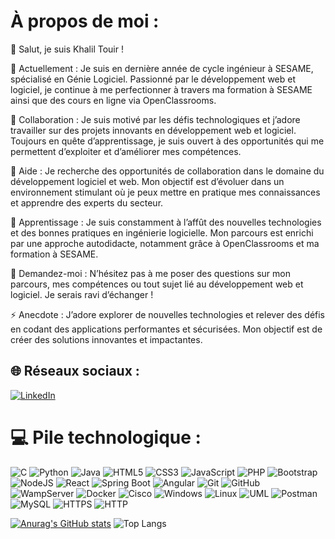 # À propos de moi :

👋 Salut, je suis Khalil Touir !

🔭 Actuellement :
Je suis en dernière année de cycle ingénieur à SESAME, spécialisé en Génie Logiciel. Passionné par le développement web et logiciel, je continue à me perfectionner à travers ma formation à SESAME ainsi que des cours en ligne via OpenClassrooms.

👯 Collaboration :
Je suis motivé par les défis technologiques et j’adore travailler sur des projets innovants en développement web et logiciel. Toujours en quête d’apprentissage, je suis ouvert à des opportunités qui me permettent d’exploiter et d’améliorer mes compétences.

🤝 Aide :
Je recherche des opportunités de collaboration dans le domaine du développement logiciel et web. Mon objectif est d’évoluer dans un environnement stimulant où je peux mettre en pratique mes connaissances et apprendre des experts du secteur.

🌱 Apprentissage :
Je suis constamment à l’affût des nouvelles technologies et des bonnes pratiques en ingénierie logicielle. Mon parcours est enrichi par une approche autodidacte, notamment grâce à OpenClassrooms et ma formation à SESAME.

💬 Demandez-moi :
N’hésitez pas à me poser des questions sur mon parcours, mes compétences ou tout sujet lié au développement web et logiciel. Je serais ravi d’échanger !

⚡ Anecdote :
J’adore explorer de nouvelles technologies et relever des défis en codant des applications performantes et sécurisées. Mon objectif est de créer des solutions innovantes et impactantes.

## 🌐 Réseaux sociaux :

[![LinkedIn](https://img.shields.io/badge/LinkedIn-%230077B5.svg?logo=linkedin&logoColor=white)](https://www.linkedin.com/in/touir-khalil)

# 💻 Pile technologique :

![C](https://img.shields.io/badge/c-%2300599C.svg?style=for-the-badge&logo=c&logoColor=white)
![Python](https://img.shields.io/badge/python-3670A0?style=for-the-badge&logo=python&logoColor=ffdd54)
![Java](https://img.shields.io/badge/java-%23ED8B00.svg?style=for-the-badge&logo=java&logoColor=white)
![HTML5](https://img.shields.io/badge/html5-%23E34F26.svg?style=for-the-badge&logo=html5&logoColor=white)
![CSS3](https://img.shields.io/badge/css3-%231572B6.svg?style=for-the-badge&logo=css3&logoColor=white)
![JavaScript](https://img.shields.io/badge/javascript-%23323330.svg?style=for-the-badge&logo=javascript&logoColor=%23F7DF1E)
![PHP](https://img.shields.io/badge/php-%23777BB4.svg?style=for-the-badge&logo=php&logoColor=white)
![Bootstrap](https://img.shields.io/badge/bootstrap-%23563D7C.svg?style=for-the-badge&logo=bootstrap&logoColor=white)
![NodeJS](https://img.shields.io/badge/node.js-%2343853D.svg?style=for-the-badge&logo=node.js&logoColor=white)
![React](https://img.shields.io/badge/react-%2320232a.svg?style=for-the-badge&logo=react&logoColor=%2361DAFB)
![Spring Boot](https://img.shields.io/badge/Angular-%23D40000.svg?style=for-the-badge&logo=Angular&logoColor=white)
![Angular](https://img.shields.io/badge/DNS%20Filters-%234D4D4D.svg?style=for-the-badge&logo=DNS%20Filters&logoColor=white)
![Git](https://img.shields.io/badge/git-%23F05033.svg?style=for-the-badge&logo=git&logoColor=white)
![GitHub](https://img.shields.io/badge/github-%23121011.svg?style=for-the-badge&logo=github&logoColor=white)
![WampServer](https://img.shields.io/badge/WampServer-%23F7A93B.svg?style=for-the-badge&logo=WampServer&logoColor=white)
![Docker](https://img.shields.io/badge/docker-%230db7ed.svg?style=for-the-badge&logo=docker&logoColor=white)
![Cisco](https://img.shields.io/badge/cisco-%231BA0D7.svg?style=for-the-badge&logo=cisco&logoColor=white)
![Windows](https://img.shields.io/badge/windows-%230078D6.svg?style=for-the-badge&logo=windows&logoColor=white)
![Linux](https://img.shields.io/badge/linux-%23FCC624.svg?style=for-the-badge&logo=linux&logoColor=black)
![UML](https://img.shields.io/badge/UML-%23E0529E.svg?style=for-the-badge&logo=UML&logoColor=white)
![Postman](https://img.shields.io/badge/Postman-FF6C37?style=for-the-badge&logo=postman&logoColor=white)
![MySQL](https://img.shields.io/badge/mysql-%2300000f.svg?style=for-the-badge&logo=mysql&logoColor=white)
![HTTPS](https://img.shields.io/badge/HTTPS-%23B7178C.svg?style=for-the-badge&logo=HTTPS&logoColor=white)
![HTTP](https://img.shields.io/badge/HTTP-%23A81C7D.svg?style=for-the-badge&logo=HTTP&logoColor=white)



[![Anurag's GitHub stats](https://github-readme-stats.vercel.app/api?username=khalil-touir)](https://github.com/khalil-touir/github-readme-stats)
![Top Langs](https://github-readme-stats.vercel.app/api/top-langs/?username=khalil-touir&hide_progress=true)
<!--
**khalil-touir/khalil-touir** is a ✨ _special_ ✨ repository because its `README.md` (this file) appears on your GitHub profile.

Here are some ideas to get you started:

- 🔭 I’m currently working on ...
- 🌱 I’m currently learning ...
- 👯 I’m looking to collaborate on ...
- 🤔 I’m looking for help with ...
- 💬 Ask me about ...
- 📫 How to reach me: ...
- 😄 Pronouns: ...
- ⚡ Fun fact: ...
-->
